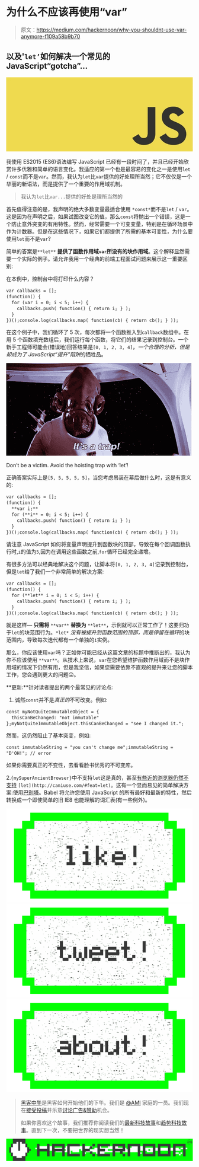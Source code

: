 # 为什么不应该再使用“var”

> 原文：<https://medium.com/hackernoon/why-you-shouldnt-use-var-anymore-f109a58b9b70>

## 以及'`let’`如何解决一个常见的 JavaScript“gotcha”…

![](img/e5976211ca3e4303d297e9d39afa449e.png)

我使用 ES2015 (ES6)语法编写 JavaScript 已经有一段时间了，并且已经开始欣赏许多优雅和简单的语言变化。我适应的第一个也是最容易的变化之一是使用`let` / `const`而不是`var`。然而，我认为`let`比`var`提供的好处理所当然；它不仅仅是一个华丽的新语法，而是提供了一个重要的作用域机制。

> 我认为`let`比`var...`提供的好处是理所当然的

首先值得注意的是，我声明的绝大多数变量最适合使用 `*const*`而不是`let` / `var`。这是因为在声明之后，如果试图改变它的值，那么`const`将抛出一个错误，这是一个防止意外突变的有用特性。然而，经常需要一个可变变量，特别是在循环场景中作为计数器。但是在这些情况下，如果它们都提供了所需的基本可变性，为什么要使用`let`而不是`var`?

简单的答案是`**let**` **提供了函数作用域`var`所没有的块作用域**。这个解释显然需要一个实际的例子。请允许我用一个经典的前端工程面试问题来展示这一重要区别:

在本例中，控制台中将打印什么内容？

```
var callbacks = [];
(function() {
  for (var i = 0; i < 5; i++) {
    callbacks.push( function() { return i; } );
  }
})();console.log(callbacks.map( function(cb) { return cb(); } ));
```

在这个例子中，我们循环了 5 次，每次都将一个函数推入到`callback`数组中。在用 5 个函数填充数组后，我们运行每个函数，将它们的结果记录到控制台。一个新手工程师可能会(错误地)回答结果是`[0, 1, 2, 3, 4]`，*一个合理的分析，但是却成为了 JavaScript“提升”陷阱*的牺牲品。

![](img/21a89e5746e81de35a5f53ea50482364.png)

Don’t be a victim. Avoid the hoisting trap with ‘let’!

正确答案实际上是`[5, 5, 5, 5, 5]`，当您考虑吊装在幕后做什么时，这是有意义的:

```
var callbacks = [];
(function() {
  **var i;**
  for (**i** = 0; i < 5; i++) {
    callbacks.push( function() { return i; } );
  }
})();console.log(callbacks.map( function(cb) { return cb(); } ));
```

请注意 JavaScript 如何将变量声明提升到函数块的顶部，导致在每个回调函数执行时,`i`的值为`5`,因为在调用这些函数之前,`for`循环已经完全递增。

有很多方法可以经典地解决这个问题，让脚本将`[0, 1, 2, 3, 4]`记录到控制台，但是`let`给了我们一个非常简单的解决方案:

```
var callbacks = [];
(function() {
  for (**let** i = 0; i < 5; i++) {
    callbacks.push( function() { return i; } );
  }
})();console.log(callbacks.map( function(cb) { return cb(); } ));
```

就是这样— **只需将** `**var**` **替换为** `**let**`，示例就可以正常工作了！这要归功于`let`的块范围行为。`*let*` *没有被提升到函数范围的顶部，而是停留在循环*的块范围内，导致每次迭代都有一个单独的`i`实例。

那么，你应该使用`var`吗？正如你可能已经从这篇文章的标题中推断出的，我认为你不应该使用 `**var**`。从技术上来说，`var`在您希望维护函数作用域而不是块作用域的情况下仍然有用，但是我坚信，如果您需要依靠不直观的提升来让您的脚本工作，您会遇到更大的问题😜。

**更新:**针对读者提出的两个最常见的讨论点:

1.  诚然`const`并不是*真正的*不可改变。例如:

```
const myNotQuiteImmutableObject = {
  thisCanBeChanged: "not immutable"
};myNotQuiteImmutableObject.thisCanBeChanged = "see I changed it.";
```

然而，这仍然阻止了基本突变，例如:

```
const immutableString = "you can't change me";immutableString = "D'OH!"; // error
```

如果你需要真正的不变性，去看看脸书优秀的不可变库。

2.`{mySuperAncientBrowser}`中不支持`let`这是真的，甚至[有些近的浏览器仍然不支持](http://caniuse.com/#feat=let) `[let](http://caniuse.com/#feat=let)`。这有一个显而易见的简单解决方案:使用[巴别塔](https://babeljs.io/)。Babel 将允许您使用 JavaScript 的所有最好和最新的特性，然后转换成一个即使简单的旧 IE8 也能理解的词汇表(有一些例外)。

[![](img/50ef4044ecd4e250b5d50f368b775d38.png)](http://bit.ly/HackernoonFB)[![](img/979d9a46439d5aebbdcdca574e21dc81.png)](https://goo.gl/k7XYbx)[![](img/2930ba6bd2c12218fdbbf7e02c8746ff.png)](https://goo.gl/4ofytp)

> [黑客中午](http://bit.ly/Hackernoon)是黑客如何开始他们的下午。我们是 [@AMI](http://bit.ly/atAMIatAMI) 家庭的一员。我们现在[接受投稿](http://bit.ly/hackernoonsubmission)并乐意[讨论广告&赞助](mailto:partners@amipublications.com)机会。
> 
> 如果你喜欢这个故事，我们推荐你阅读我们的[最新科技故事](http://bit.ly/hackernoonlatestt)和[趋势科技故事](https://hackernoon.com/trending)。直到下一次，不要把世界的现实想当然！

[![](img/be0ca55ba73a573dce11effb2ee80d56.png)](https://goo.gl/Ahtev1)